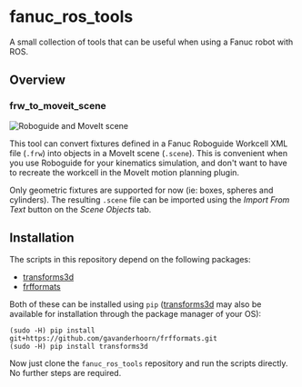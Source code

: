 # fanuc_ros_tools

A small collection of tools that can be useful when using a Fanuc robot with ROS.


## Overview

### frw_to_moveit_scene

![Roboguide and MoveIt scene](https://raw.github.com/gavanderhoorn/fanuc_ros_tools/screenshots/imgs/frw2mscene_example.png)

This tool can convert fixtures defined in a Fanuc Roboguide Workcell XML file (`.frw`) into objects in a MoveIt scene (`.scene`). This is convenient when you use Roboguide for your kinematics simulation, and don't want to have to recreate the workcell in the MoveIt motion planning plugin.

Only geometric fixtures are supported for now (ie: boxes, spheres and cylinders). The resulting `.scene` file can be imported using the *Import From Text* button on the *Scene Objects* tab.


## Installation

The scripts in this repository depend on the following packages:

 - [transforms3d][]
 - [frfformats][]

Both of these can be installed using `pip` ([transforms3d][] may also be available for installation through the package manager of your OS):

```
(sudo -H) pip install git+https://github.com/gavanderhoorn/frfformats.git
(sudo -H) pip install transforms3d
```

Now just clone the `fanuc_ros_tools` repository and run the scripts directly. No further steps are required.



[transforms3d]: https://github.com/matthew-brett/transforms3d
[frfformats]: https://github.com/gavanderhoorn/frfformats

